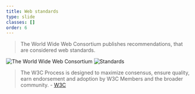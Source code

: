 ```yaml
---
title: Web standards
type: slide
classes: []
order: 6
---
```


>The World Wide Web Consortium publishes recommendations, that are considered web standards.

![The World Wide Web Consortium](https://upload.wikimedia.org/wikipedia/commons/thumb/e/ed/W3C%C2%AE_Icon.svg/440px-W3C%C2%AE_Icon.svg.png)
![Standards](images/standards.svg)

>The W3C Process is designed to maximize consensus, ensure quality, earn endorsement and adoption by W3C Members and the broader community. - [W3C](https://www.w3.org/standards/)

